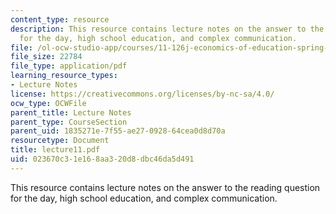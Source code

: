 ```yaml
---
content_type: resource
description: This resource contains lecture notes on the answer to the reading question
  for the day, high school education, and complex communication.
file: /ol-ocw-studio-app/courses/11-126j-economics-of-education-spring-2007/023670c31e168aa320d8dbc46da5d491_lecture11.pdf
file_size: 22784
file_type: application/pdf
learning_resource_types:
- Lecture Notes
license: https://creativecommons.org/licenses/by-nc-sa/4.0/
ocw_type: OCWFile
parent_title: Lecture Notes
parent_type: CourseSection
parent_uid: 1835271e-7f55-ae27-0928-64cea0d8d70a
resourcetype: Document
title: lecture11.pdf
uid: 023670c3-1e16-8aa3-20d8-dbc46da5d491
---
```

This resource contains lecture notes on the answer to the reading question for the day, high school education, and complex communication.